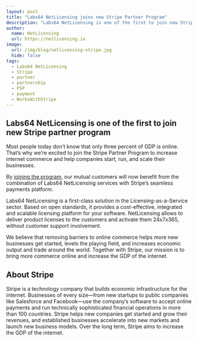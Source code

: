 ```yaml
---
layout: post
title: "Labs64 NetLicensing joins new Stripe Partner Program"
description: "Labs64 NetLicensing is one of the first to join new Stripe partner program"
author:
  name: NetLicensing
  url: https://netlicensing.io
image:
  url: /img/blog/netlicensing-stripe.jpg
  hide: false
tags:
  - Labs64 NetLicensing
  - Stripe
  - partner
  - partnership
  - PSP
  - payment
  - WorksWithStripe
---
```


## Labs64 NetLicensing is one of the first to join new Stripe partner program

Most people today don’t know that only three percent of GDP is online. That’s why we’re excited to join the Stripe Partner Program to increase internet commerce and help companies start, run, and scale their businesses.

By <a title="Stripe Partner Program" href="#" target="_blank" rel="nofollow">joining the program</a>, our mutual customers will now benefit from the combination of Labs64 NetLicensing services with Stripe’s seamless payments platform.

Labs64 NetLicensing is a first-class solution in the Licensing-as-a-Service sector. Based on open standards, it provides a cost-effective, integrated and scalable licensing platform for your software. NetLicensing allows to deliver product licenses to the customers and activate them 24x7x365, without customer support involvement.

We believe that removing barriers to online commerce helps more new businesses get started, levels the playing field, and increases economic output and trade around the world. Together with Stripe, our mission is to bring more commerce online and increase the GDP of the internet.

## About Stripe

Stripe is a technology company that builds economic infrastructure for the internet. Businesses of every size—from new startups to public companies like Salesforce and Facebook—use the company’s software to accept online payments and run technically sophisticated financial operations in more than 100 countries. Stripe helps new companies get started and grow their revenues, and established businesses accelerate into new markets and launch new business models. Over the long term, Stripe aims to increase the GDP of the internet.
